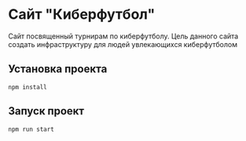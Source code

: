 Сайт "Киберфутбол"
=============================

Сайт посвященный турнирам по киберфутболу. Цель данного сайта создать инфраструктуру для людей увлекающихся киберфутболом

## Установка проекта
```
npm install
```
## Запуск проект
```
npm run start
```